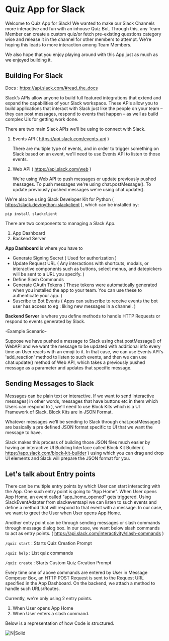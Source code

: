 # Quiz App for Slack 

Welcome to Quiz App for Slack! We wanted to make our Slack Channels more interactive and fun with an inhouse Quiz Bot. 
Through this, any Team Member can create a custom quiz/or fetch pre-existing questions category wise and release it in the channel for other members to attempt. We're hoping this leads to more interaction among Team Members.

We also hope that you enjoy playing around with this App just as much as we enjoyed building it.

Building For Slack 
------------------
Docs : https://api.slack.com/#read_the_docs

Slack’s APIs allow anyone to build full featured integrations that extend and expand the capabilities of your Slack workspace. These APIs allow you to build applications that interact with Slack just like the people on your team – they can post messages, respond to events that happen – as well as build complex UIs for getting work done.

There are two main Slack APIs we'll be using to connect with Slack.
1. Events API ( https://api.slack.com/events-api )
    
    There are multiple type of events, and in order to trigger something on Slack based on an event, we'll need to use Events API to listen to those events. 

2. Web API ( https://api.slack.com/web )

    We're using Web API to push messages or update previously pushed messages. To push messages we're using chat.postMessage(). To update previously pushed messages we're using chat.update(). 

We're also be using Slack Developer Kit for Python ( https://slack.dev/python-slackclient ), which can be installed by:  
```
pip install slackclient
```


There are two components to managing a Slack App. 
1. App Dashboard
2. Backend Server

**App Dashboard** is where you have to 
* Generate Signing Secret ( Used for authorization )
* Update Request URL ( Any interactions with shortcuts, modals, or interactive components such as buttons, select menus, and datepickers will be sent to a URL you specify. )
* Define Slash Commands
* Generate OAuth Tokens ( These tokens were automatically generated when you installed the app to your team. You can use these to authenticate your app. )
* Suscribe to Bot Events ( Apps can subscribe to receive events the bot user has access to eg : liking new messages in a channel. )

**Backend Server** is where you define methods to handle HTTP Requests or respond to events generated by Slack. 

-Example Scenario-

Suppose we have pushed a message to Slack using chat.postMessage() of WebAPI and we want the message to be updated with additional info every time an User reacts with an emoji to it. In that case, we can use Events API's 'add_reaction' method to listen to such events, and then we can use chat.update() method of Web API, which takes a previously pushed message as a parameter and updates that specific message. 


Sending Messages to Slack 
-----------------------------

Messages can be plain text or interactive. If we want to send interactive messages( in other words, messages that have buttons etc in them which Users can respond to ), we'll need to use Block Kits which is a UI Framework of Slack. 
Block Kits are in JSON Format.

Whatever messages we'll be sending to Slack through chat.postMessage() are basically a pre defined JSON format specific to UI that we want the message to have. 

Slack makes this process of building those JSON files much easier by having an interactive UI Building Interface called Block Kit Builder ( https://app.slack.com/block-kit-builder ) using which you can drag and drop UI elements and Slack will prepare the JSON format for you.



Let's talk about Entry points
----------------------------

There can be multiple entry points by which User can start interacting with the App. 
One such entry point is going to "App Home". When User opens App Home, an event called "app_home_opened" gets triggered. Using SlackEventAdapter from slackeventsapi we can listen to such events and define a method that will respond to that event with a message. In our case, we want to greet the User when User opens App Home.  

Another entry point can be through sending messages or slash commands through message dialog box. In our case, we want below slash commands to act as entry points.  ( https://api.slack.com/interactivity/slash-commands )

`/quiz start` : Starts Quiz Creation Prompt 

`/quiz help` : List quiz commands

`/quiz create` : Starts Custom Quiz Creation Prompt

Every time one of above commands are entered by User in Message Composer Box, an HTTP POST Request is sent to the Request URL specified in the App Dashboard. On the backend, we attach a method to handle such URLs/Routes. 

Currently, we're only using 2 entry points. 
1. When User opens App Home
2. When User enters a slash command. 


Below is a representation of how Code is structured.

![N|Solid](https://i.imgur.com/lcYSl6e.jpg)
